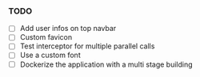 ### TODO

- [ ] Add user infos on top navbar
- [ ] Custom favicon
- [ ] Test interceptor for multiple parallel calls
- [ ] Use a custom font
- [ ] Dockerize the application with a multi stage building
